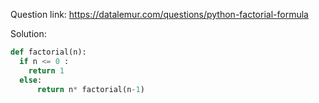 Question link: https://datalemur.com/questions/python-factorial-formula

Solution:

```python
def factorial(n):
  if n <= 0 :
    return 1
  else:
      return n* factorial(n-1)
      
```

